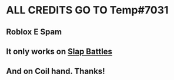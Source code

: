 # ALL CREDITS GO TO Temp#7031
## Roblox E Spam
## It only works on [Slap Battles](https://www.roblox.com/games/6403373529/UPDATE-Slap-Battles)
## And on Coil hand. Thanks!
